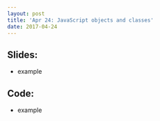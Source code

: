 ```yaml
---
layout: post
title: 'Apr 24: JavaScript objects and classes'
date: 2017-04-24
---
```


<!--more-->

## Slides:
- example

## Code:
- example

